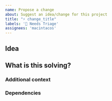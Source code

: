 ```yaml
---
name: Propose a change
about: Suggest an idea/change for this project
title: "⚡️ change_title"
labels: '📨 Needs Triage'
assignees: 'macintacos'
---
```


## Idea

<!-- A clear and concise description of what you want to happen. -->

## What is this solving?

<!-- A clear and concise description of what the problem is. Ex. I'm always frustrated when [...] -->

### Additional context

<!-- Add any other context or screenshots about the feature request here. -->

### Dependencies

<!--
> List any other tasks/issues would need to be resolved if this were to be implemented; this can be incentive to create additional tickets, if needed.
- [ ] Dependency 1
- [ ] Dependency 2
-->
